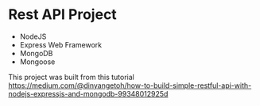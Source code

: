 # Rest API Project
- NodeJS
- Express Web Framework
- MongoDB
- Mongoose

This project was built from this tutorial
https://medium.com/@dinyangetoh/how-to-build-simple-restful-api-with-nodejs-expressjs-and-mongodb-99348012925d